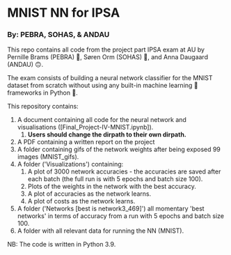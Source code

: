 # MNIST NN for IPSA 
### By: PEBRA, SOHAS, & ANDAU
This repo contains all code from the project part IPSA exam at AU by Pernille Brams (PEBRA) &#129312;, Søren Orm (SOHAS) &#128591;, and Anna Daugaard (ANDAU) &#128579;. 

The exam consists of building a neural network classifier for the MNIST dataset from scratch without using any built-in machine learning &#129302; frameworks in Python &#128013;.

This repository contains:
1. A document containing all code for the neural network and visualisations ([Final_Project-IV-MNIST.ipynb]).
      1. **Users should change the dirpath to their own dirpath.**
2. A PDF containing a written report on the project
3. A folder containing gifs of the network weights after being exposed 99 images (MNIST_gifs).
4. A folder ('Visualizations') containing:
      1. A plot of 3000 network accuracies - the accuracies are saved after each batch (the full run is with 5 epochs and batch size 100).
      2. Plots of the weights in the network with the best accuracy.
      3. A plot of accuracies as the network learns.
      4. A plot of costs as the network learns.
5. A folder ('Networks [best is network3_469]') all momentary 'best networks' in terms of accuracy from a run with 5 epochs and batch size 100.
6. A folder with all relevant data for running the NN (MNIST).

NB: The code is written in Python 3.9.

